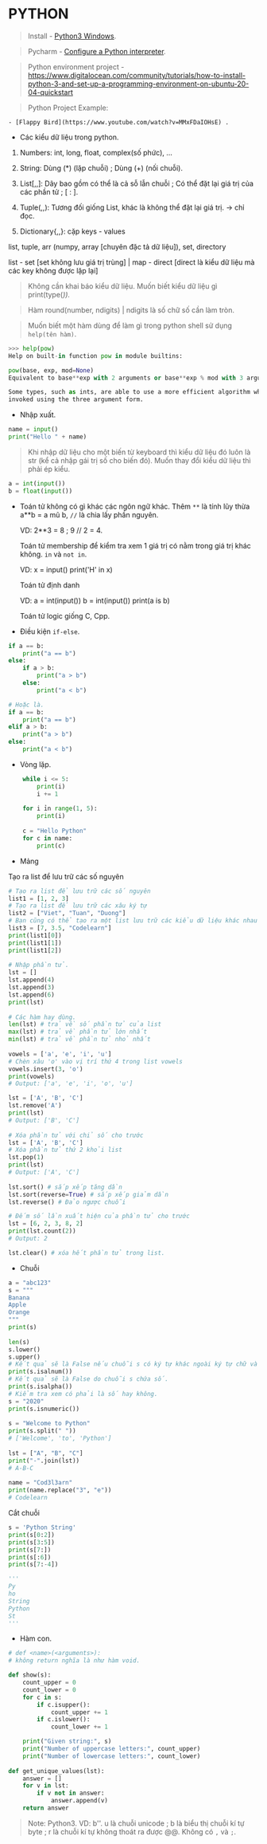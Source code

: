 # PYTHON
>Install - [Python3 Windows](https://www.python.org/downloads/).

>Pycharm - [Configure a Python interpreter](https://www.jetbrains.com/help/pycharm/configuring-python-interpreter.html).

>Python environment project - https://www.digitalocean.com/community/tutorials/how-to-install-python-3-and-set-up-a-programming-environment-on-ubuntu-20-04-quickstart

>Python Project Example:

	- [Flappy Bird](https://www.youtube.com/watch?v=MMxFDaIOHsE) .

- Các kiểu dữ liệu trong python.

1) Numbers: int, long, float, complex(số phức), ...

2) String: Dùng (*) (lặp chuỗi) ; Dùng (+) (nối chuỗi).

3) List[,,]: Dãy bao gồm có thể là cả sỗ lẫn chuỗi ; Có thể đặt lại giá trị của các phần tử ; [ : ].

4) Tuple(,,): Tương đối giống List, khác là không thể đặt lại giá trị. -> chỉ đọc.

5) Dictionary{,,}: cặp keys - values

list, tuple, arr (numpy, array [chuyên đặc tả dữ liệu]), set, directory 

list - set [set không lưu giá trị trùng] | map - direct [direct là kiểu dữ liệu mà các key không được lặp lại]

>Không cần khai báo kiểu dữ liệu. Muốn biết kiểu dữ liệu gì print(type(<var>)).

> Hàm round(number, ndigits) | ndigits là số chữ số cần làm tròn.
	
>Muốn biết một hàm dùng để làm gì trong python shell sử dụng `help(tên hàm)`.
	
```python
>>> help(pow)
Help on built-in function pow in module builtins:

pow(base, exp, mod=None)
Equivalent to base**exp with 2 arguments or base**exp % mod with 3 arguments

Some types, such as ints, are able to use a more efficient algorithm when
invoked using the three argument form.
```
	
- Nhập xuất.
  
```python
name = input()
print("Hello " + name)
```

>Khi nhập dữ liệu cho một biến từ keyboard thì kiểu dữ liệu đó luôn là str (kể cả nhập gái trị số cho biến đó). Muốn thay đổi kiểu dữ liệu thì phải ép kiểu.
  
```python
a = int(input())
b = float(input())
```
  
- Toán tử không có gì khác các ngôn ngữ khác. Thêm `**` là tính lũy thừa a**b = a mũ b, `//` là chia lấy phần nguyên. 

  VD: 2**3 = 8 ; 9 // 2 = 4.
  
  Toán tử membership để kiểm tra xem 1 giá trị có nằm trong giá trị khác không. `in` và `not in`.
  
  VD: x = input()
      print('H' in x)
  
  Toán tử định danh
  
  VD: a = int(input())
      b = int(input())
      print(a is b)
  
  Toán tử logic giống C, Cpp.
  
- Điều kiện `if-else`.
  
```python
if a == b:
	print("a == b")
else:
	if a > b:
		print("a > b")
	else:
		print("a < b")

# Hoặc là.
if a == b:
	print("a == b")
elif a > b:
	print("a > b")
else:
	print("a < b")			
```

- Vòng lặp.
		
```python
	while i <= 5:
		print(i)
		i += 1
		
	for i ỉn range(1, 5):
		print(i)
	
	c = "Hello Python"
	for c in name:
		print(c)
```

- Mảng

Tạo ra list để lưu trữ các số nguyên
		
```python
# Tạo ra list để lưu trữ các số nguyên
list1 = [1, 2, 3]
# Tạo ra list để lưu trữ các xâu ký tự
list2 = ["Viet", "Tuan", "Duong"]
# Bạn cũng có thể tạo ra một list lưu trữ các kiểu dữ liệu khác nhau
list3 = [7, 3.5, "Codelearn"]
print(list1[0])
print(list1[1])
print(list1[2])
		
# Nhập phần tử.
lst = []
lst.append(4)
lst.append(3)
lst.append(6)
print(lst)
		
# Các hàm hay dùng.
len(lst) # trả về số phần tử của list
max(lst) # trả về phần tử lớn nhất
min(lst) # trả về phần tử nhỏ nhất
		
vowels = ['a', 'e', 'i', 'u']
# Chèn xâu 'o' vào vị trí thứ 4 trong list vowels
vowels.insert(3, 'o')
print(vowels)
# Output: ['a', 'e', 'i', 'o', 'u']

lst = ['A', 'B', 'C']
lst.remove('A')
print(lst)
# Output: ['B', 'C']
		
# Xóa phần tử với chỉ số cho trước
lst = ['A', 'B', 'C']
# Xóa phần tử thứ 2 khỏi list
lst.pop(1)
print(lst)		
# Output: ['A', 'C']
		
lst.sort() # sắp xếp tăng dần
lst.sort(reverse=True) # sắp xếp giảm dần
lst.reverse() # Đảo ngược chuỗi

# Đếm số lần xuất hiện của phần tử cho trước 
lst = [6, 2, 3, 8, 2]
print(lst.count(2))
# Output: 2

lst.clear() # xóa hết phần tử trong list.
```
  
- Chuỗi

```python
a = "abc123"
s = """
Banana
Apple
Orange
"""
print(s)
		
len(s)
s.lower()
s.upper()
# Kết quả sẽ là False nếu chuỗi s có ký tự khác ngoài ký tự chữ và số.
print(s.isalnum())
# Kết quả sẽ là False do chuỗi s chứa số.
print(s.isalpha())
# Kiểm tra xem có phải là số hay không.
s = "2020"
print(s.isnumeric())
		
s = "Welcome to Python"
print(s.split(" "))
# ['Welcome', 'to', 'Python']
		
lst = ["A", "B", "C"]
print("-".join(lst))
# A-B-C
		
name = "Cod3l3arn"
print(name.replace("3", "e"))
# Codelearn
```
  
Cắt chuỗi
		
```python
s = 'Python String'
print(s[0:2])
print(s[3:5])
print(s[7:])
print(s[:6])
print(s[7:-4])

'''
Py
ho
String
Python
St
'''
```

- Hàm con.

```python
# def <name>(<arguments>):
# không return nghĩa là như hàm void.

def show(s):
    count_upper = 0
    count_lower = 0
    for c in s:
        if c.isupper():
            count_upper += 1
        if c.islower():
            count_lower += 1

    print("Given string:", s)
    print("Number of uppercase letters:", count_upper)
    print("Number of lowercase letters:", count_lower)
		
def get_unique_values(lst):
    answer = []
    for v in lst:
        if v not in answer:
            answer.append(v)
    return answer
```

>Note: Python3. VD: b'<string>'. u là chuỗi unicode ; b là biểu thị chuỗi kí tự byte ; r là chuỗi kí tự không thoát ra được @@. Không có `,` và `;`.
